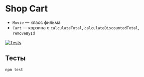 # Shop Cart

- `Movie` — класс фильма  
- `Cart` — корзина с `calculateTotal`, `calculateDiscountedTotal`, `removeById`

[![Tests](https://github.com/Hel1111Hello/shop-cart/actions/workflows/test.yml/badge.svg)](https://github.com/Hel1111Hello/shop-cart/actions)

## Тесты

```bash
npm test